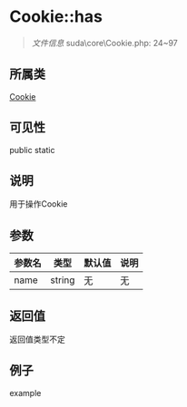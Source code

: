 # Cookie::has

> *文件信息* suda\core\Cookie.php: 24~97
## 所属类 

[Cookie](../Cookie.md)

## 可见性

  public  static
## 说明

用于操作Cookie

## 参数

 
| 参数名 | 类型 | 默认值 | 说明 |
|--------|-----|-------|-------|
 | name |  string | 无 | 无 |
## 返回值
返回值类型不定
## 例子

example